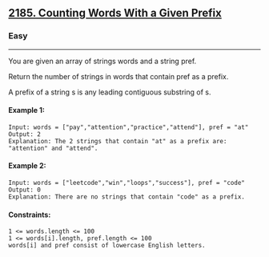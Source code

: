 [2185. Counting Words With a Given Prefix](https://leetcode.com/problems/counting-words-with-a-given-prefix/?envType=daily-question&envId=2025-01-09)
---------------------------------------------------------------------------------------------------------------------------------------------

### Easy
---------------------------------------------------------------------------------------------------------------------------------------------

You are given an array of strings words and a string pref.

Return the number of strings in words that contain pref as a prefix.

A prefix of a string s is any leading contiguous substring of s.

#### Example 1:
```
Input: words = ["pay","attention","practice","attend"], pref = "at"
Output: 2
Explanation: The 2 strings that contain "at" as a prefix are: "attention" and "attend".
```
#### Example 2:
```
Input: words = ["leetcode","win","loops","success"], pref = "code"
Output: 0
Explanation: There are no strings that contain "code" as a prefix.
```
#### Constraints:
```
1 <= words.length <= 100
1 <= words[i].length, pref.length <= 100
words[i] and pref consist of lowercase English letters.
```
